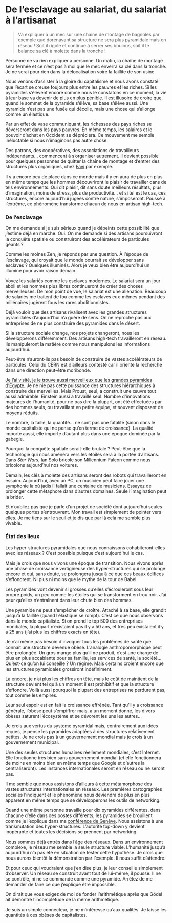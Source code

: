 # De l’esclavage au salariat, du salariat à l’artisanat

> Va expliquer à un mec sur une chaine de montage de bagnoles par exemple que dorénavant sa structure ne sera plus pyramidale mais en réseau ! Soit il rigole et continue à serrer ses boulons, soit il te balance sa clé à molette dans la tronche !

Personne ne va rien expliquer à personne. Un matin, la chaîne de montage sera fermée et ce n’est pas à moi que le mec enverra sa clé dans la tronche. Je ne serai pour rien dans la délocalisation voire la faillite de son usine.

Nous venons d’assister à la gloire du capitalisme et nous avons constaté que l’écart se creuse toujours plus entre les pauvres et les riches. Si les pyramides s’élèvent encore comme nous le constatons en ce moment, la vie à leur base va devenir de plus en plus pénible. Il est illusoire de croire que, quand le sommet de la pyramide s’élève, sa base s’élève aussi. Une pyramide n’est pas une fusée qui décolle, mais une chose qui s’allonge comme un élastique.

Par un effet de vase communiquant, les richesses des pays riches se déverseront dans les pays pauvres. En même temps, les salaires et le pouvoir d’achat en Occident se dépréciera. Ce mouvement me semble inéluctable si nous n’imaginons pas autre chose.

Des patrons, des coopératives, des associations de travailleurs indépendants… commencent à s’organiser autrement. Il devient possible pour quelques personnes de quitter la chaîne de montage et d’entrer des structures plus organiques, chez [Favi](/2007/12/07/zero-hierarchie-c%E2%80%99est-possible/) par exemple.

Il y a encore peu de place dans ce monde mais il y en aura de plus en plus en même temps que les hommes découvriront le plaisir de travailler dans de tels environnements. Qui dit plaisir, dit sans doute meilleurs résultats, plus d’imagination, moins de stress, plus de productivité… et si tel est le cas, ces structures, encore aujourd’hui jugées contre nature, s’imposeront. Poussé à l’extrême, ce phénomène transforme chacun de nous en artisan high-tech.

### De l’esclavage

On me demande si je suis sérieux quand je dépeints cette possibilité que j’estime déjà en marche. Oui. On me demande si des artisans poursuivront la conquête spatiale ou construiront des accélérateurs de particules géants ?

Comme les moines Zen, je réponds par une question. À l’époque de l’esclavage, qui croyait que le monde pourrait se développer sans esclaves ? Quelques illuminés. Alors je veux bien être aujourd’hui un illuminé pour avoir raison demain.

Voyez les salariés comme les esclaves modernes. Le salariat sera un jour aboli et les hommes plus libres continueront de créer des choses merveilleuses. De mon point de vue, le salariat est une aliénation. Beaucoup de salariés me traitent de fou comme les esclaves eux-mêmes pendant des millénaires jugèrent fous les rares abolitionnistes.

Déjà vouloir que des artisans rivalisent avec les grandes structures pyramidales d’aujourd’hui n’a guère de sens. On ne reproche pas aux entreprises de ne plus construire des pyramides dans le désert.

Si la structure sociale change, nos projets changeront, nous les développerons différemment. Des artisans high-tech travailleront en réseau. Ils manipuleront la matière comme nous manipulons les informations aujourd’hui.

Peut-être n’auront-ils pas besoin de construire de vastes accélérateurs de particules. Celui du CERN est d’ailleurs contesté car il oriente la recherche dans une direction peut-être moribonde.

[Je l’ai visité, je le trouve aussi merveilleux que les grandes pyramides d’Égypte.](/2006/11/24/un-connecteur-a-geneve/) Je ne nie pas cette puissance des structures hiérarchiques à construire des merveilles. Mais Proust, seul, a construit une œuvre tout aussi admirable. Einstein aussi a travaillé seul. Nombre d’innovations majeures de l’humanité, pour ne pas dire la plupart, ont été effectuées par des hommes seuls, ou travaillant en petite équipe, et souvent disposant de moyens réduits.

Le nombre, la taille, la quantité… ne sont pas une fatalité (sinon dans le monde capitaliste qui ne pense qu’en terme de croissance). La qualité importe aussi, elle importe d’autant plus dans une époque dominée par la gabegie.

Pourquoi la conquête spatiale serait-elle brutale ? Peut-être que la technologie qui nous amènera vers les étoiles sera à la portée d’artisans. Dans *Star Wars*, Ian Solo bricole son Millennium Falcon comme nous bricolons aujourd’hui nos voitures.

Demain, les clés à molette des artisans seront des robots qui travailleront en essaim. Aujourd’hui, avec un PC, un musicien peut faire jouer une symphonie là où jadis il fallait une centaine de musiciens. Essayez de prolonger cette métaphore dans d’autres domaines. Seule l’imagination peut la brider.

Et n’oubliez pas que je parle d’un projet de société dont aujourd’hui seules quelques portes s’entrouvrent. Mon travail est simplement de pointer vers elles. Je me tiens sur le seuil et je dis que par là cela me semble plus vivable.

### État des lieux

Les hyper-structures pyramidales que nous connaissons cohabiteront-elles avec les réseaux ? C’est possible puisque c’est aujourd’hui le cas.

Mais je crois que nous vivons une époque de transition. Nous vivons après une phase de croissance vertigineuse des hyper-structures qui se prolonge encore et qui, sans doute, se prolongera jusqu’à ce que ces beaux édifices s’effondrent. Ni plus ni moins que le mythe de la tour de Babel.

Les pyramides vont devenir si grosses qu’elles s’écrouleront sous leur propre poids, un peu comme les étoiles qui se transforment en trou noir. J’ai peur qu’elles n’entraînent dans leur chute bien des hommes.

Une pyramide ne peut s’empêcher de croître. Attaché à sa base, elle grandit jusqu’à la faillite (quand l’élastique se rompt). C’est ce que nous observons dans le monde capitaliste. Si on prend le top 500 des entreprises mondiales, la plupart n’existaient pas il y a 50 ans, et très peu existaient il y a 25 ans (j’ai plus les chiffres exacts en tête).

Je n’ai même pas besoin d’invoquer tous les problèmes de santé que connait une structure devenue obèse. L’analogie anthropomorphique peut être prolongée. Un gros mange plus qu’il ne produit, c’est une charge de plus en plus accablante pour sa famille, les services de santé, la société… Qu’est-ce qu’on lui conseille ? Un régime. Mais certains croient encore que les structures pyramidales grossiront indéfiniment.

Là encore, je n’ai plus les chiffres en tête, mais le coût de maintient de la structure devient tel qu’à un moment il est prohibitif et que la structure s’effondre. Voilà aussi pourquoi la plupart des entreprises ne perdurent pas, tout comme les empires.

Leur seul espoir est en fait la croissance effrénée. Tant qu’il y a croissance générale, l’obèse peut s’empiffrer mais, à un moment donné, les divers obèses saturent l’écosystème et se dévorent les uns les autres…

Je crois aux vertus du système pyramidal mais, contrairement aux idées reçues, je pense les pyramides adaptées à des structures relativement petites. Je ne crois pas à un gouvernement mondial mais je crois à un gouvernement municipal.

Une des seules structures humaines réellement mondiales, c’est Internet. Elle fonctionne très bien sans gouvernement mondial (et elle fonctionnera de moins en moins bien en même temps que Google et d’autres la centraliseront). Les instances internationales seront en réseau ou ne seront pas.

Il me semble que nous assistons d’ailleurs à cette métamorphose des vastes structures internationales en réseaux. Les premières cartographies sociales l’indiquent et le phénomène nous deviendra de plus en plus apparent en même temps que se développerons les outils de networking.

Quand une même personne travaille pour dix pyramides différentes, dans chacune d’elle dans des postes différents, les pyramides se brouillent comme je l’explique dans ma [conférence de Genève](/2008/12/02/la-transition-a-commence/). Nous assistons à une transmutation des hyper-structures. L’autorité top-down y devient inopérante et toutes les décisions se prennent par networking.

Nous sommes déjà entrés dans l’âge des réseaux. Dans un environnement complexe, le réseau me semble la seule structure viable. L’humanité jusqu’à aujourd’hui n’a pas été en situation de tester cette hypothèse. Je crois que nous aurons bientôt la démonstration par l’exemple. Il nous suffit d’attendre.

Et pour ceux qui voudraient que j’en dise plus, je leur conseille simplement d’observer. Un réseau se construit avant tout de lui-même, il pousse. Il ne se contrôle, ni ne se commande comme une pyramide. Arrêtez de me demander de faire ce que j’explique être impossible.

On dirait que vous exigez de moi de fonder l’arithmétique après que Gödel ait démontré l’incomplétude de la même arithmétique.

Je suis un simple connecteur, je ne m’intéresse qu’aux qualités. Je laisse les quantités à ces obèses de capitalistes.